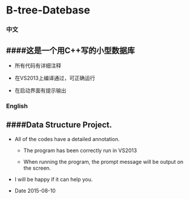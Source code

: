 # B-tree-Datebase

### 中文
####这是一个用C++写的小型数据库
----------------------
* 所有代码有详细注释

* 在VS2013上编译通过，可正确运行

* 在启动界面有提示输出

### English
####Data Structure Project. 
----------------------
* All of the codes have a detailed annotation.

    * The program has been correctly run in VS2013

    * When running the program, the prompt message will be output on the screen.

* I will be happy if it can help you.

*  Date 2015-08-10
